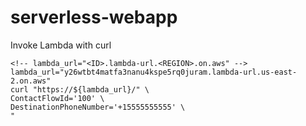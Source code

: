 # serverless-webapp

Invoke Lambda with curl
```
<!-- lambda_url="<ID>.lambda-url.<REGION>.on.aws" -->
lambda_url="y26wtbt4matfa3nanu4kspe5rq0juram.lambda-url.us-east-2.on.aws"
curl "https://${lambda_url}/" \
ContactFlowId='100' \
DestinationPhoneNumber='+15555555555' \
"
```